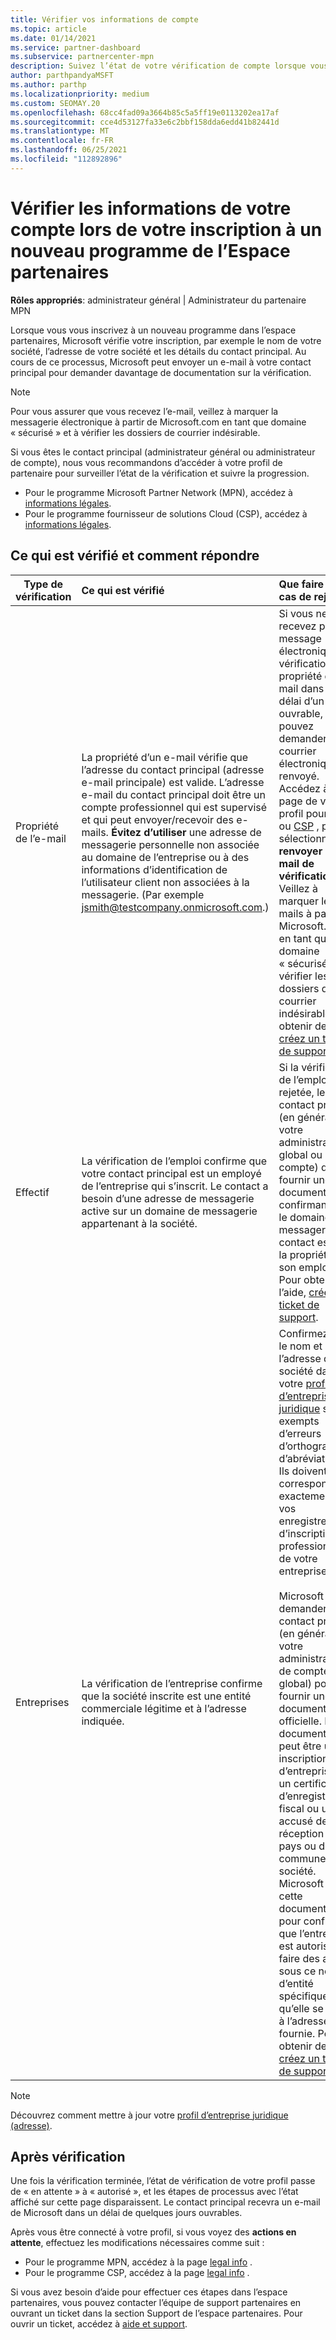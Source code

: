 ```yaml
---
title: Vérifier vos informations de compte
ms.topic: article
ms.date: 01/14/2021
ms.service: partner-dashboard
ms.subservice: partnercenter-mpn
description: Suivez l’état de votre vérification de compte lorsque vous tentez de vous inscrire dans un nouveau programme de l’espace partenaires. Découvrez comment fournir des informations supplémentaires, si nécessaire.
author: parthpandyaMSFT
ms.author: parthp
ms.localizationpriority: medium
ms.custom: SEOMAY.20
ms.openlocfilehash: 68cc4fad09a3664b85c5a5ff19e0113202ea17af
ms.sourcegitcommit: cce4d53127fa33e6c2bbf158dda6edd41b82441d
ms.translationtype: MT
ms.contentlocale: fr-FR
ms.lasthandoff: 06/25/2021
ms.locfileid: "112892896"
---
```

# <a name="verify-your-account-information-when-you-enroll-in-a-new-partner-center-program"></a>Vérifier les informations de votre compte lors de votre inscription à un nouveau programme de l’Espace partenaires

**Rôles appropriés**: administrateur général | Administrateur du partenaire MPN

Lorsque vous vous inscrivez à un nouveau programme dans l’espace partenaires, Microsoft vérifie votre inscription, par exemple le nom de votre société, l’adresse de votre société et les détails du contact principal. Au cours de ce processus, Microsoft peut envoyer un e-mail à votre contact principal pour demander davantage de documentation sur la vérification.

>[!NOTE]
>Pour vous assurer que vous recevez l’e-mail, veillez à marquer la messagerie électronique à partir de Microsoft.com en tant que domaine « sécurisé » et à vérifier les dossiers de courrier indésirable.

Si vous êtes le contact principal (administrateur général ou administrateur de compte), nous vous recommandons d’accéder à votre profil de partenaire pour surveiller l’état de la vérification et suivre la progression.

- Pour le programme Microsoft Partner Network (MPN), accédez à [informations légales](https://partner.microsoft.com/pcv/accountsettings/connectedpartnerprofile).
- Pour le programme fournisseur de solutions Cloud (CSP), accédez à [informations légales](https://partner.microsoft.com/pcv/accountsettings/partnerprofile).


## <a name="what-is-verified-and-how-to-respond"></a>Ce qui est vérifié et comment répondre

| **Type de vérification**   | **Ce qui est vérifié**   | **Que faire en cas de rejet**                                                                                        |
|----------------------------|:-----------------------------------|:-----------------------------------------------------------------------------------------------------|
| Propriété de l’e-mail            | La propriété d’un e-mail vérifie que l’adresse du contact principal (adresse e-mail principale) est valide. L’adresse e-mail du contact principal doit être un compte professionnel qui est supervisé et qui peut envoyer/recevoir des e-mails. **Évitez d’utiliser** une adresse de messagerie personnelle non associée au domaine de l’entreprise ou à des informations d’identification de l’utilisateur client non associées à la messagerie. (Par exemple jsmith@testcompany.onmicrosoft.com.) | Si vous ne recevez pas le message électronique de vérification de la propriété de l’e-mail dans un délai d’un jour ouvrable, vous pouvez demander que le courrier électronique soit renvoyé. Accédez à la page de votre profil pour [MPN](https://partner.microsoft.com/pcv/accountsettings/connectedpartnerprofile) ou [CSP](https://partner.microsoft.com/pcv/accountsettings/partnerprofile) , puis sélectionnez **renvoyer l’e-mail de vérification**. Veillez à marquer les e-mails à partir de Microsoft.com en tant que domaine « sécurisé » et à vérifier les dossiers de courrier indésirable. Pour obtenir de l’aide, [créez un ticket de support](https://partner.microsoft.com/dashboard/support/csp/servicerequests/create?stage=2&topicid=b818ac05-8091-44a0-f9b4-6bb008a1ef54).|
|Effectif |La vérification de l’emploi confirme que votre contact principal est un employé de l’entreprise qui s’inscrit. Le contact a besoin d’une adresse de messagerie active sur un domaine de messagerie appartenant à la société.|Si la vérification de l’emploi est rejetée, le contact principal (en général, votre administrateur global ou de compte) doit fournir une documentation confirmant que le domaine de messagerie du contact est sous la propriété de son employeur. Pour obtenir de l’aide, [créez un ticket de support](https://partner.microsoft.com/dashboard/support/csp/servicerequests/create?stage=2&topicid=c34a5c81-a111-476d-11a4-81c808c37a6b). |
| Entreprises   | La vérification de l’entreprise confirme que la société inscrite est une entité commerciale légitime et à l’adresse indiquée. | Confirmez que le nom et l’adresse de la société dans votre [profil d’entreprise juridique](https://partner.microsoft.com/pcv/accountsettings/connectedpartnerprofile) sont exempts d’erreurs d’orthographe et d’abréviations. Ils doivent correspondre exactement à vos enregistrements d’inscription professionnelle de votre entreprise. <br /><br />Microsoft vous demandera le contact principal (en général, votre administrateur de compte ou global) pour fournir une documentation officielle. La documentation peut être une inscription d’entreprise ou un certificat d’enregistrement fiscal ou un accusé de réception du pays ou de la commune de la société. Microsoft utilise cette documentation pour confirmer que l’entreprise est autorisée à faire des affaires sous ce nom d’entité spécifique et qu’elle se trouve à l’adresse fournie. Pour obtenir de l’aide, [créez un ticket de support](https://partner.microsoft.com/dashboard/support/csp/servicerequests/create?stage=2&topicid=52ac28f3-d58f-99d9-9846-3df5a6477c54).|

> [!NOTE]
> Découvrez comment mettre à jour votre [profil d’entreprise juridique (adresse)](update-your-partner-profile.md).

## <a name="after-verification"></a>Après vérification

Une fois la vérification terminée, l’état de vérification de votre profil passe de « en attente » à « autorisé », et les étapes de processus avec l’état affiché sur cette page disparaissent. Le contact principal recevra un e-mail de Microsoft dans un délai de quelques jours ouvrables. 

Après vous être connecté à votre profil, si vous voyez des **actions en attente**, effectuez les modifications nécessaires comme suit :

- Pour le programme MPN, accédez à la page [legal info](https://partner.microsoft.com/pcv/accountsettings/connectedpartnerprofile) .  
- Pour le programme CSP, accédez à la page [legal info](https://partner.microsoft.com/pcv/accountsettings/partnerprofile) .

Si vous avez besoin d’aide pour effectuer ces étapes dans l’espace partenaires, vous pouvez contacter l’équipe de support partenaires en ouvrant un ticket dans la section Support de l’espace partenaires. Pour ouvrir un ticket, accédez à [aide et support](https://partner.microsoft.com/dashboard/support/servicerequests/create?stage=2&topicid=21655de7-7dbb-4927-33a2-f60f45feadf3).

